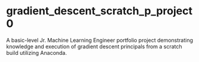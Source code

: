 # gradient_descent_scratch_p_project0
A basic-level Jr. Machine Learning Engineer portfolio project demonstrating knowledge and execution of gradient descent principals from a scratch build utilizing Anaconda.
